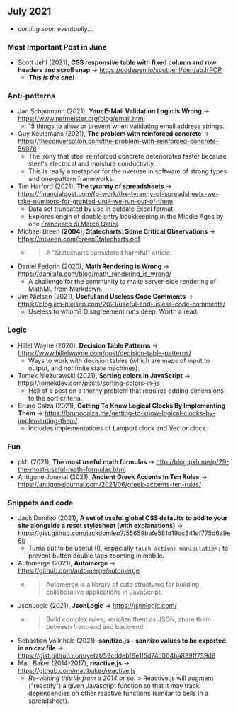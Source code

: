 ## July 2021

+ *coming soon eventually...*

### Most Important Post in June

+ Scott Jehl (2021), **CSS responsive table with fixed column and row headers and scroll snap** &#8594; https://codepen.io/scottjehl/pen/abJrPOP
  + **_This is the one!_**

### Anti-patterns

+ Jan Schaumann (2021), **Your E-Mail Validation Logic is Wrong** &#8594; https://www.netmeister.org/blog/email.html
  + 15 things to allow or prevent when validating email address strings.
+ Guy Keulemans (2021), **The problem with reinforced concrete** &#8594; https://theconversation.com/the-problem-with-reinforced-concrete-56078
  + The irony that steel reinforced concrete deteriorates faster because steel's electrical and moisture conductivity.
  + This is really a metaphor for the overuse in software of strong types and one-pattern frameworks.
+ Tim Harford (2021), **The tyranny of spreadsheets** &#8594; https://financialpost.com/fp-work/the-tyranny-of-spreadsheets-we-take-numbers-for-granted-until-we-run-out-of-them
  + Data set truncated by use in outdate Excel format.
  + Explores origin of double entry bookkeeping in the Middle Ages by one [Francesco di Marco Datini](https://en.wikipedia.org/wiki/Francesco_Datini).
+ Michael Breen (**2004**), **Statecharts: Some Critical Observations** &#8594; https://mbreen.com/breenStatecharts.pdf
  + > A "Statecharts considered harmful" article.
+ Daniel Fedorin (2020), **Math Rendering is Wrong** &#8594; https://danilafe.com/blog/math_rendering_is_wrong/
  + A challenge for the community to make server-side rendering of MathML from Markdown.
+ Jim Nielsen (2021), **Useful and Useless Code Comments** &#8594; https://blog.jim-nielsen.com/2021/useful-and-usless-code-comments/
  + Useless to whom? Disagreement runs deep. Worth a read.

### Logic

+ Hillel Wayne (2020), **Decision Table Patterns** &#8594; https://www.hillelwayne.com/post/decision-table-patterns/
  + Ways to work with decision tables (which are maps of input to output, and *not* finite state machines).
+ Tomek Nieżurawski (2021), **Sorting colors in JavaScript** &#8594; https://tomekdev.com/posts/sorting-colors-in-js
  + Hell of a post on a thorny problem that requires adding dimensions to the sort criteria. 
+ Bruno Calza (2021), **Getting To Know Logical Clocks By Implementing Them** &#8594; https://brunocalza.me/getting-to-know-logical-clocks-by-implementing-them/
  + Includes implementations of Lamport clock and Vector clock.

### Fun

+ pkh (2021), **The most useful math formulas** &#8594; http://blog.pkh.me/p/29-the-most-useful-math-formulas.html
+ Antigone Journal (2021), **Ancient Greek Accents In Ten Rules** &#8594; https://antigonejournal.com/2021/06/greek-accents-ten-rules/

### Snippets and code

+ Jack Domleo (2021), **A set of useful global CSS defaults to add to your site alongside a reset stylesheet (with explanations)** &#8594; https://gist.github.com/jackdomleo7/55659bafe581d19cc341ef775d6a9e6b
  + Turns out to be useful (!), especially `touch-action: manipulation;` to prevent button double taps zooming in mobile.
+ Automerge (2021), **Automerge** &#8594; https://github.com/automerge/automerge
  + > Automerge is a library of data structures for building collaborative applications in JavaScript. 
+ JsonLogic (2021), **JsonLogic** &#8594; https://jsonlogic.com/
  +  > Build complex rules, serialize them as JSON, share them between front-end and back-end
+ Sebastian Vollnhals (2021), **sanitize.js - sanitize values to be exported in an csv file** &#8594; https://gist.github.com/yetzt/59cddebf6e1f5d74c004ba839ff759d8
+ Matt Baker (2014-2017), **reactive.js** &#8594; https://github.com/mattbaker/reactive.js
  + *Re-visiting this lib from a 2014 or so.* > Reactive.js will augment ("reactify") a given Javascript function so that it may track dependencies on other reactive functions (similar to cells in a spreadsheet). 

